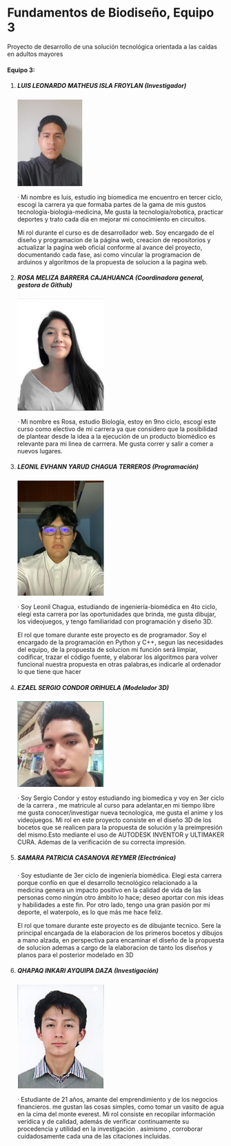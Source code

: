 # Fundamentos de Biodiseño, Equipo 3
Proyecto de desarrollo de una solución tecnológica orientada a las caídas en adultos mayores

<h4>Equipo 3: </h4>
<ol>
<li><h5>LUIS LEONARDO MATHEUS ISLA FROYLAN (Investigador)</h5></li>


  <img src="photos/photoLuisRepositorioreadme.jpg"  alt="fotoLuis" style="width: 150px">
  
  · Mi nombre es luis, estudio ing biomedica me encuentro en tercer ciclo, escogi la carrera ya que formaba partes de la gama de mis gustos tecnologia-biologia-medicina, Me gusta la tecnologia/robotica, practicar deportes y trato cada dia en mejorar mi conocimiento en circuitos.

  Mi rol durante el curso es de desarrollador web. Soy encargado de el diseño y programacion de la página web, creacion de repositorios y actualizar la pagina web oficial conforme al avance del proyecto, documentando cada fase, asi como vincular la programacion de arduinos y algoritmos de la propuesta de solucion a la pagina web.

 
  
<li><h5>ROSA MELIZA BARRERA CAJAHUANCA (Coordinadora general, gestora de Github)</h5></li>

   <img src="photos/photoRosaRepositorioReadme.png" alt="fotoRosa" style="width: 200px">

  · Mi nombre es Rosa, estudio Biología, estoy en 9no ciclo, escogí este curso como electivo de mi carrera ya que considero que la posibilidad de plantear desde la idea a la ejecución de un producto biomédico es relevante para mi linea de carrrera. Me gusta correr y salir a comer a nuevos lugares.
  
  


  
<li><h5>LEONIL EVHANN YARUD CHAGUA TERREROS (Programación)</h5></li>

   <img src="photos/photoEvhannRepositorioReadme.jpg" alt="fotoEvhann" style="width: 200px">
   
  · Soy Leonil Chagua, estudiando de ingeniería-biomédica en 4to ciclo, elegí esta carrera por las oportunidades que brinda, me gusta dibujar, los videojuegos, y tengo familiaridad con programación y diseño 3D.
  
  El rol que tomare durante este proyecto es de programador. Soy el encargado de la programación en Python y C++, segun las necesidades del equipo, de la propuesta de solucion mi función será limpiar, codificar, trazar el código fuente, y elaborar los algoritmos para volver funcional nuestra propuesta en otras palabras,es indicarle al ordenador lo que tiene que hacer

  

<li><h5>EZAEL SERGIO CONDOR ORIHUELA (Modelador 3D)</h5></li>

   <img src="photos/photoSergioRepositorioreadme.jpg"  alt="fotoSergio" style="width: 200px">
   
  · Soy Sergio Condor y estoy estudiando ing biomedica y voy en 3er ciclo de la carrera , me matricule al curso para adelantar,en mi tiempo libre me gusta conocer/investigar nueva tecnologica, me gusta el anime y los videojuegos.
  Mi rol en este proyecto consiste en el diseño 3D de los bocetos que se realicen para la propuesta de solución y la preimpresión del mismo.Esto mediante el uso de AUTODESK INVENTOR y ULTIMAKER CURA. Ademas de la verificación de su correcta impresión.
  
  

  
<li><h5>SAMARA PATRICIA CASANOVA REYMER (Electrónica)</h5></li>
  · Soy estudiante de 3er ciclo de ingeniería biomédica. Elegí esta carrera porque confío en que el desarrollo tecnológico relacionado a la medicina genera un impacto positivo en la calidad de vida de las personas como ningún otro ámbito lo hace; deseo aportar con mis ideas y habilidades a este fin. Por otro lado, tengo una gran pasión por mi deporte, el waterpolo, es lo que más me hace feliz.

  El rol que tomare durante este proyecto es de dibujante tecnico. Sere la principal encargada de la elaboracion de los primeros bocetos y dibujos a mano alzada, en perspectiva para encaminar el diseño de la propuesta de solucion ademas a cargo de la elaboracion de tanto los diseños y planos para el posterior modelado en 3D



<li><h5>QHAPAQ INKARI AYQUIPA DAZA (Investigación)</h5></li>

  <img src="photos/photoQhapaqRepositorioreadme.jpg" alt="fotoQhapaq" style="width: 200px">

  · Estudiante de 21 años, amante del emprendimiento y  de los negocios financieros. me gustan las cosas simples, como tomar un vasito de agua en la cima del monte everest. Mi rol consiste en recopilar información verídica y de calidad, además de verificar continuamente su procedencia y utilidad en la investigación . asimismo , corroborar        cuidadosamente cada una de las citaciones incluidas.
  
  


</ol>

